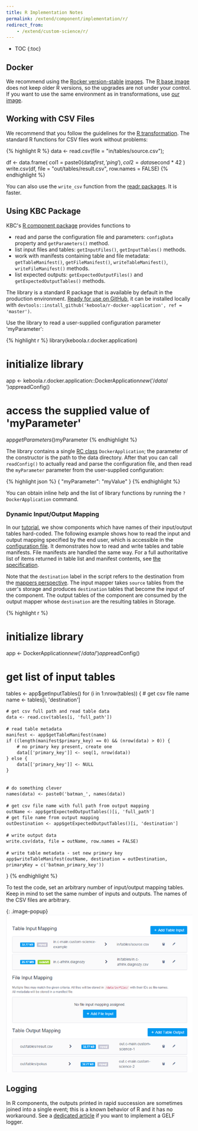 ```yaml
---
title: R Implementation Notes
permalink: /extend/component/implementation/r/
redirect_from:
    - /extend/custom-science/r/
---
```


* TOC
{:toc}

## Docker
We recommend using the [Rocker version-stable](https://github.com/rocker-org/rocker-versioned) [images](https://hub.docker.com/r/rocker/r-ver/).
The [R base image](https://hub.docker.com/r/rocker/r-base/) does not keep older R versions, so the upgrades are not under your control.
If you want to use the same environment as in transformations, use [our image](#docker).

## Working with CSV Files
We recommend that you follow the guidelines for the [R transformation](https://help.keboola.com/manipulation/transformations/r/#development-tutorial).
The standard R functions for CSV files work without problems:

{% highlight R %}
data <- read.csv(file = "in/tables/source.csv");

df <- data.frame(
  col1 = paste0(data$first, 'ping'),
  col2 = data$second * 42
)
write.csv(df, file = "out/tables/result.csv", row.names = FALSE)
{% endhighlight %}

You can also use the `write_csv` function from the [readr packages](https://cran.r-project.org/web/packages/readr/readr.pdf). It is faster.

## Using KBC Package
KBC's [R component package](https://github.com/keboola/r-docker-application) provides functions to

- read and parse the configuration file and parameters: `configData` property and `getParameters()` method.
- list input files and tables: `getInputFiles()`, `getInputTables()` methods.
- work with manifests containing table and file metadata: `getTableManifest()`, `getFileManifest()`, `writeTableManifest()`, `writeFileManifest()` methods.
- list expected outputs: `getExpectedOutputFiles()` and `getExpectedOutputTables()` methods.

The library is a standard R package that is available by default in the production environment.
[Ready for use on GitHub](https://github.com/keboola/r-docker-application), it can be installed locally with `devtools::install_github('keboola/r-docker-application', ref = 'master')`.

Use the library to read a user-supplied configuration parameter 'myParameter':

{% highlight r %}
library(keboola.r.docker.application)
# initialize library
app <- keboola.r.docker.application::DockerApplication$new('/data/')
app$readConfig()

# access the supplied value of 'myParameter'
app$getParameters()$myParameter
{% endhighlight %}

The library contains a single [RC class](http://adv-r.had.co.nz/OO-essentials.html#rc) `DockerApplication`; the parameter of the constructor is the path to the data directory.
After that you can call `readConfig()` to actually read and parse the configuration file, and then read the `myParameter` parameter from the user-supplied configuration:

{% highlight json %}
{
    "myParameter": "myValue"
}
{% endhighlight %}

You can obtain inline help and the list of library functions by running the `?DockerApplication` command.

### Dynamic Input/Output Mapping
In our [tutorial](/extend/component/tutorial/), we show components which have names of their input/output tables hard-coded.
The following example shows how to read the input and output mapping specified by the end user,
which is accessible in the [configuration file](/extend/common-interface/config-file/). It demonstrates
how to read and write tables and table manifests. File manifests are handled the same way. For a full authoritative list
of items returned in table list and manifest contents, see [the specification](/extend/common-interface/config-file/).

Note that the `destination` label in the script refers to the destination from the
[mappers perspective](/extend/component/tutorial/input-mapping/). The input mapper takes `source` tables
from the user's storage and produces `destination` tables that become the input of the component. The output tables
of the component are consumed by the output mapper whose `destination` are the resulting tables in Storage.

{% highlight r %}
# initialize library
app <- DockerApplication$new('/data/')
app$readConfig()

# get list of input tables
tables <- app$getInputTables()
for (i in 1:nrow(tables)) {
    # get csv file name
    name <- tables[i, 'destination']

    # get csv full path and read table data
    data <- read.csv(tables[i, 'full_path'])

    # read table metadata
    manifest <- app$getTableManifest(name)
    if ((length(manifest$primary_key) == 0) && (nrow(data) > 0)) {
        # no primary key present, create one
        data[['primary_key']] <- seq(1, nrow(data))
    } else {
        data[['primary_key']] <- NULL
    }


    # do something clever
    names(data) <- paste0('batman_', names(data))

    # get csv file name with full path from output mapping
    outName <- app$getExpectedOutputTables()[i, 'full_path']
    # get file name from output mapping
    outDestination <- app$getExpectedOutputTables()[i, 'destination']

    # write output data
    write.csv(data, file = outName, row.names = FALSE)

    # write table metadata - set new primary key
    app$writeTableManifest(outName, destination = outDestination, primaryKey = c('batman_primary_key'))
}
{% endhighlight %}

To test the code, set an arbitrary number of input/output mapping tables. Keep in mind to set the same number
of inputs and outputs. The names of the CSV files are arbitrary.

{: .image-popup}
![Dynamic mapping screenshot](/extend/component/dynamic-mapping.png)

## Logging
In R components, the outputs printed in rapid succession are sometimes joined into a single event;
this is a known behavior of R and it has no workaround. See a [dedicated article](/extend/common-interface/logging/#examples) if you want to
implement a GELF logger.
